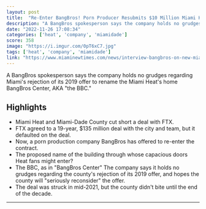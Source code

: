 ```yaml
---
layout: post
title:  "Re-Enter BangBros! Porn Producer Resubmits $10 Million Miami Heat Arena Naming-Rights Offer after FTX collapse."
description: "A BangBros spokesperson says the company holds no grudges regarding Miami's rejection of its 2019 offer to rename the Miami Heat's home BangBros Center, AKA \"the BBC.\""
date: "2022-11-26 17:08:34"
categories: ['heat', 'company', 'miamidade']
score: 358
image: "https://i.imgur.com/0pT6xC7.jpg"
tags: ['heat', 'company', 'miamidade']
link: "https://www.miaminewtimes.com/news/interview-bangbros-on-new-miami-heat-arena-naming-rights-offer-15686513"
---
```


A BangBros spokesperson says the company holds no grudges regarding Miami's rejection of its 2019 offer to rename the Miami Heat's home BangBros Center, AKA \"the BBC.\"

## Highlights

- Miami Heat and Miami-Dade County cut short a deal with FTX.
- FTX agreed to a 19-year, $135 million deal with the city and team, but it defaulted on the deal.
- Now, a porn production company BangBros has offered to re-enter the contract.
- The proposed name of the building through whose capacious doors Heat fans might enter?
- The BBC, as in "BangBros Center" The company says it holds no grudges regarding the county's rejection of its 2019 offer, and hopes the county will "seriously reconsider" the offer.
- The deal was struck in mid-2021, but the county didn't bite until the end of the decade.

---
